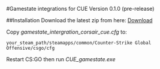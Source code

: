 #Gamestate integrations for CUE
Version 0.1.0 (pre-release)

##Installation 
Download the latest zip from here: [Download](https://github.com/Fire-Proof/cue-csgo/releases/latest)

Copy _gamestate_intergration_corsair_cue.cfg_ to:

```
your_steam_path/steamapps/common/Counter-Strike Global Offensive/csgo/cfg
```

Restart CS:GO then run _CUE_gamestate.exe_

